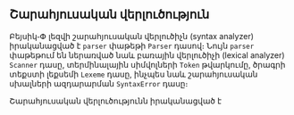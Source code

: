 ## Շարահյուսական վերլուծություն

Բեյսիկ֊Փ լեզվի շարահյուսական վերլուծիչն (syntax analyzer) իրականացված է `parser` 
փաթեթի `Parser` դասով։ Նույն `parser` փաթեթում են ներառված նաև բառային վերլուծիչի 
(lexical analyzer) `Scanner` դասը, տերմինալային սիմվոլների `Token` թվարկումը, 
ծրագրի տեքստի լեքսեմի `Lexeme` դասը, ինչպես նաև շարահյուսական սխալների ազդարարման
`SyntaxError` դասը։

Շարահյուսական վերլուծությունն իրականացված է 
